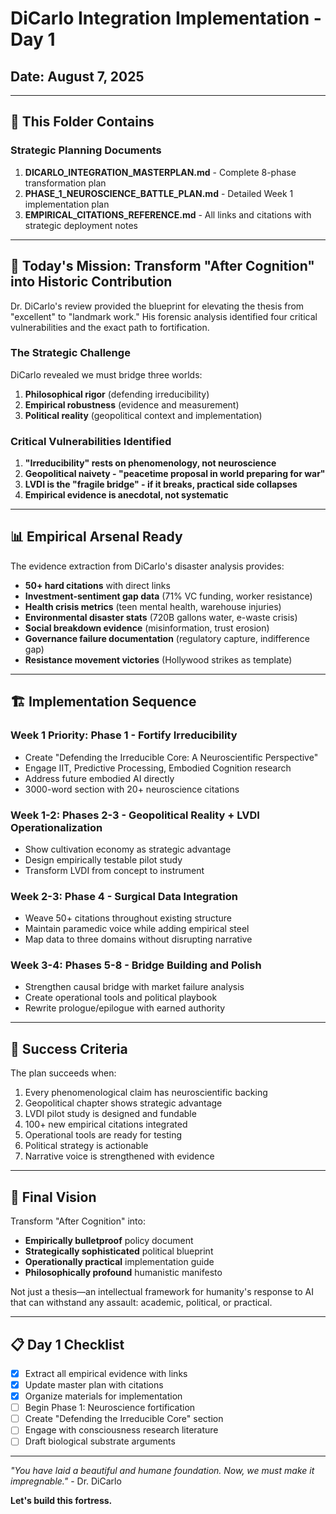 # DiCarlo Integration Implementation - Day 1
## Date: August 7, 2025

---

## 📁 This Folder Contains

### Strategic Planning Documents
1. **DICARLO_INTEGRATION_MASTERPLAN.md** - Complete 8-phase transformation plan
2. **PHASE_1_NEUROSCIENCE_BATTLE_PLAN.md** - Detailed Week 1 implementation plan
3. **EMPIRICAL_CITATIONS_REFERENCE.md** - All links and citations with strategic deployment notes

---

## 🎯 Today's Mission: Transform "After Cognition" into Historic Contribution

Dr. DiCarlo's review provided the blueprint for elevating the thesis from "excellent" to "landmark work." His forensic analysis identified four critical vulnerabilities and the exact path to fortification.

### The Strategic Challenge
DiCarlo revealed we must bridge three worlds:
1. **Philosophical rigor** (defending irreducibility)
2. **Empirical robustness** (evidence and measurement) 
3. **Political reality** (geopolitical context and implementation)

### Critical Vulnerabilities Identified
1. **"Irreducibility" rests on phenomenology, not neuroscience**
2. **Geopolitical naivety - "peacetime proposal in world preparing for war"**
3. **LVDI is the "fragile bridge" - if it breaks, practical side collapses**
4. **Empirical evidence is anecdotal, not systematic**

---

## 📊 Empirical Arsenal Ready

The evidence extraction from DiCarlo's disaster analysis provides:
- **50+ hard citations** with direct links
- **Investment-sentiment gap data** (71% VC funding, worker resistance)
- **Health crisis metrics** (teen mental health, warehouse injuries)
- **Environmental disaster stats** (720B gallons water, e-waste crisis)
- **Social breakdown evidence** (misinformation, trust erosion)
- **Governance failure documentation** (regulatory capture, indifference gap)
- **Resistance movement victories** (Hollywood strikes as template)

---

## 🏗️ Implementation Sequence

### Week 1 Priority: Phase 1 - Fortify Irreducibility
- Create "Defending the Irreducible Core: A Neuroscientific Perspective"
- Engage IIT, Predictive Processing, Embodied Cognition research
- Address future embodied AI directly
- 3000-word section with 20+ neuroscience citations

### Week 1-2: Phases 2-3 - Geopolitical Reality + LVDI Operationalization
- Show cultivation economy as strategic advantage
- Design empirically testable pilot study
- Transform LVDI from concept to instrument

### Week 2-3: Phase 4 - Surgical Data Integration
- Weave 50+ citations throughout existing structure
- Maintain paramedic voice while adding empirical steel
- Map data to three domains without disrupting narrative

### Week 3-4: Phases 5-8 - Bridge Building and Polish
- Strengthen causal bridge with market failure analysis
- Create operational tools and political playbook
- Rewrite prologue/epilogue with earned authority

---

## 💪 Success Criteria

The plan succeeds when:
1. Every phenomenological claim has neuroscientific backing
2. Geopolitical chapter shows strategic advantage
3. LVDI pilot study is designed and fundable
4. 100+ new empirical citations integrated
5. Operational tools are ready for testing
6. Political strategy is actionable
7. Narrative voice is strengthened with evidence

---

## 🚀 Final Vision

Transform "After Cognition" into:
- **Empirically bulletproof** policy document
- **Strategically sophisticated** political blueprint  
- **Operationally practical** implementation guide
- **Philosophically profound** humanistic manifesto

Not just a thesis—an intellectual framework for humanity's response to AI that can withstand any assault: academic, political, or practical.

---

## 📋 Day 1 Checklist

- [x] Extract all empirical evidence with links
- [x] Update master plan with citations
- [x] Organize materials for implementation
- [ ] Begin Phase 1: Neuroscience fortification
- [ ] Create "Defending the Irreducible Core" section
- [ ] Engage with consciousness research literature
- [ ] Draft biological substrate arguments

---

*"You have laid a beautiful and humane foundation. Now, we must make it impregnable."* - Dr. DiCarlo

**Let's build this fortress.**
